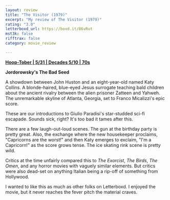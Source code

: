 ```yaml
---
layout: review
title: "The Visitor (1979)"
excerpt: "My review of The Visitor (1979)"
rating: "3.0"
letterboxd_url: https://boxd.it/86vRut
mst3k: false
rifftrax: false
category: movie_review

---
```


<b><a href="https://boxd.it/pRQY0/detail">Hoop-Tober | 5/31 | Decades 5/10 | 70s</a></b>

<b>Jordorowsky's The Bad Seed</b>

A showdown between John Huston and an eight-year-old named Katy Collins. A blonde-haired, blue-eyed Jesus surrogate teaching bald children about the ancient rivalry between the alien prisoner Zatteen and Yahweh. The unremarkable skyline of Atlanta, Georgia, set to Franco Micalizzi's epic score.

These are our introductions to Giulio Paradisi's star-studded sci-fi escapade. Sounds sick, right? It's too bad it tames after this.

There are a few laugh-out-loud scenes. The gun at the birthday party is pretty great. Also, the exchange where the new housekeeper proclaims, "Capricorns are the worst!" and then Katy emerges to exclaim, "I'm a Capricorn!" as the score grows tense. The ice skating rink scene is pretty wild.

Critics at the time unfairly compared this to <i>The Exorcist</i>, <i>The Birds</i>, <i>The Omen</i>, and any horror movies with vaguely similar elements. But critics were also dead-set on anything Italian being a rip-off of something from Hollywood.

I wanted to like this as much as other folks on Letterboxd. I enjoyed the movie, but it never reaches the fever pitch the material craves.